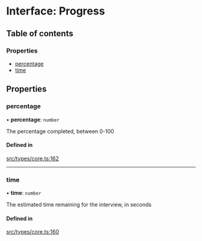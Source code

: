 # Interface: Progress

## Table of contents

### Properties

- [percentage](../wiki/Progress#percentage)
- [time](../wiki/Progress#time)

## Properties

### percentage

• **percentage**: `number`

The percentage completed, between 0-100

#### Defined in

[src/types/core.ts:162](https://github.com/decisively-io/interview-sdk/blob/88201aefe0053753c57ed3533baaa60dd3f28a04/src/types/core.ts#L162)

___

### time

• **time**: `number`

The estimated time remaining for the interview, in seconds

#### Defined in

[src/types/core.ts:160](https://github.com/decisively-io/interview-sdk/blob/88201aefe0053753c57ed3533baaa60dd3f28a04/src/types/core.ts#L160)
